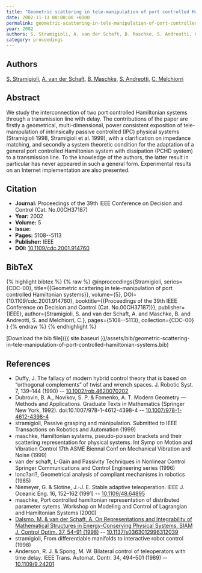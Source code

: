 ```yaml
---
title: "Geometric scattering in tele-manipulation of port controlled Hamiltonian systems"
date: 2002-11-13 00:00:00 +0100
permalink: geometric-scattering-in-tele-manipulation-of-port-controlled-hamiltonian-systems
year: 2002
authors: S. Stramigioli, A. van der Schaft, B. Maschke, S. Andreotti, C. Melchiorri
category: proceedings
---
```

 
## Authors
[S. Stramigioli](authors/stefano-stramigioli), [A. van der Schaft](authors/arjan-van-der-schaft), [B. Maschke](authors/bernhard-maschke), [S. Andreotti](authors/s-andreotti), [C. Melchiorri](authors/claudio-melchiorri)
 
## Abstract
We study the interconnection of two port controlled Hamiltonian systems through a transmission line with delay. The contributions of the paper are firstly a geometrical, multi-dimensional, power consistent exposition of tele-manipulation of intrinsically passive controlled (IPC) physical systems (Stramigioli 1998, Stramigioli et al. 1999), with a clarification on impedance matching, and secondly a system theoretic condition for the adaptation of a general port controlled Hamiltonian system with dissipation (PCHD system) to a transmission line. To the knowledge of the authors, the latter result in particular has never appeared in such a general form. Experimental results on an Internet implementation are also presented.
 
## Citation
- **Journal:** Proceedings of the 39th IEEE Conference on Decision and Control (Cat. No.00CH37187)
- **Year:** 2002
- **Volume:** 5
- **Issue:** 
- **Pages:** 5108--5113
- **Publisher:** IEEE
- **DOI:** [10.1109/cdc.2001.914760](https://doi.org/10.1109/cdc.2001.914760)
 
## BibTeX
{% highlight bibtex %}
{% raw %}
@inproceedings{Stramigioli,
  series={CDC-00},
  title={{Geometric scattering in tele-manipulation of port controlled Hamiltonian systems}},
  volume={5},
  DOI={10.1109/cdc.2001.914760},
  booktitle={{Proceedings of the 39th IEEE Conference on Decision and Control (Cat. No.00CH37187)}},
  publisher={IEEE},
  author={Stramigioli, S. and van der Schaft, A. and Maschke, B. and Andreotti, S. and Melchiorri, C.},
  pages={5108--5113},
  collection={CDC-00}
}
{% endraw %}
{% endhighlight %}
 
[Download the bib file]({{ site.baseurl }}/assets/bib/geometric-scattering-in-tele-manipulation-of-port-controlled-hamiltonian-systems.bib)
 
## References
- Duffy, J. The fallacy of modern hybrid control theory that is based on “orthogonal complements” of twist and wrench spaces. J. Robotic Syst. 7, 139–144 (1990) -- [10.1002/rob.4620070202](https://doi.org/10.1002/rob.4620070202)
- Dubrovin, B. A., Novikov, S. P. & Fomenko, A. T. Modern Geometry — Methods and Applications. Graduate Texts in Mathematics (Springer New York, 1992). doi:10.1007/978-1-4612-4398-4 -- [10.1007/978-1-4612-4398-4](https://doi.org/10.1007/978-1-4612-4398-4)
- stramigioli, Passive grasping and manipulation. Submitted to IEEE Transactions on Robotics and Automation (1999)
- maschke, Hamiltonian systems, pseudo-poisson brackets and their scattering representation for physical systems. Int Symp on Motion and Vibration Control 17th ASME Biennal Conf on Mechanical Vibration and Noise (1999)
- van der schaft, L-Gain and Passivity Techniques in Nonlinear Control Springer Communications and Control Engineering series (1996)
- lonc?ari?, Geometrical analysis of compliant mechanisms in robotics (1985)
- Niemeyer, G. & Slotine, J.-J. E. Stable adaptive teleoperation. IEEE J. Oceanic Eng. 16, 152–162 (1991) -- [10.1109/48.64895](https://doi.org/10.1109/48.64895)
- maschke, Port controlled hamiltonian representation of distributed parameter sytems. Workshop on Modeling and Control of Lagrangian and Hamiltonian Systems (2000)
- [Dalsmo, M. & van der Schaft, A. On Representations and Integrability of Mathematical Structures in Energy-Conserving Physical Systems. SIAM J. Control Optim. 37, 54–91 (1998)](on-representations-and-integrability-of-mathematical-structures-in-energy-conserving-physical-systems) -- [10.1137/s0363012996312039](https://doi.org/10.1137/s0363012996312039)
- stramigioli, From differentiable manifolds to interactive robot control (1998)
- Anderson, R. J. & Spong, M. W. Bilateral control of teleoperators with time delay. IEEE Trans. Automat. Contr. 34, 494–501 (1989) -- [10.1109/9.24201](https://doi.org/10.1109/9.24201)

